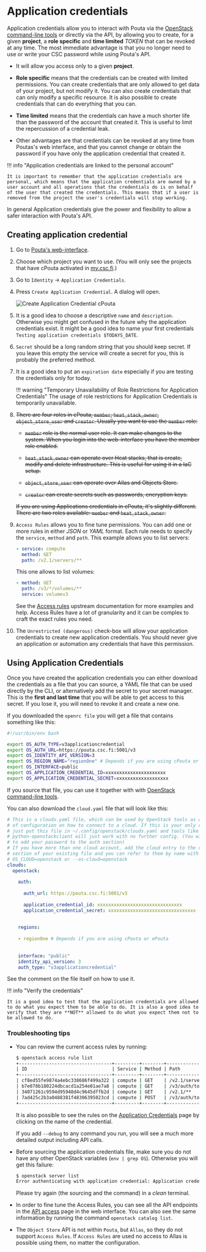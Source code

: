 # Application credentials

Application credentials allow you to interact with Pouta via the [OpenStack command-line tools](command-line-tools.md) or directly via the API, by allowing you to create, for a given **project**, a **role specific** and **time limited** _TOKEN_ that can be revoked at any time. The most immediate advantage is that you no longer need to use or write your CSC password while using Pouta's API.

* It will allow you access only to a given **project**.

* **Role specific** means that the credentials can be created with limited permissions. You can create credentials that are only allowed to get data of your project, but not modify it. You can also create credentials that can only modify a specific resource. It is also possible to create credentials that can do everything that you can.

* **Time limited** means that the credentials can have a much shorter life than the password of the account that created it. This is useful to limit the repercussion of a credential leak.

* Other advantages are that credentials can be revoked at any time from Poutas's web interface, and that you cannot change or obtain the password if you have only the application credential that created it.

!!! info "Application credentials are linked to the personal account"

    It is important to remember that the application credentials are personal, which means that the application credentials are owned by a user account and all operations that the credentials do is on behalf of the user that created the credentials. This means that if a user is removed from the project the user's credentials will stop working.

In general Application credentials give the power and flexibility to allow a safer interaction with Pouta's API.

## Creating application credential

1. Go to [Pouta's web-interface](https://pouta.csc.fi/).
2. Choose which project you want to use. (You will only see the projects that have cPouta activated in [my.csc.fi](https://my.csc.fi).)
3. Go to `Identity` -> `Application Credentials`.
4. Press `Create Application Credential`. A dialog will open.

    ![Create Application Credential cPouta](../../img/create-application-credential-cpouta.png)

5. It is a good idea to choose a descriptive `name` and `description`. Otherwise you might get confused
in the future why the application credentials exist. It might be a good idea to name your first 
credentials `Testing application credentials $TODAYS_DATE`.
6. `Secret` should be a long random string that you should keep secret. If you leave this empty the
service will create a secret for you, this is probably the preferred method.
7. It is a good idea to put an `expiration date` especially if you are testing the credentials only
for today.

    !!! warning "Temporary Unavailability of Role Restrictions for Application Credentials"
        The usage of role restrictions for Application Credentials is temporarily unavailable.

8. <del>There are four roles in cPouta, `member`, `heat_stack_owner`, `object_store_user` and `creator`. Usually you want to use the `member` role:</del>

    * <del> `member` role is the normal user role. It can make changes to the system. When you login into the web-interface you have the member role enabled.</del>

    * <del> `heat_stack_owner` can operate over Heat stacks, that is create, modify and delete infrastructure. This is useful for using it in a IaC setup.</del>

    * <del> `object_store_user` can operate over Allas and Objects Store.</del>

    * <del> `creator` can create secrets such as passwords, encryption keys.</del>

    <del> If you are using Applications credentials in ePouta, it's slightly different. There are two roles available: `member` and `heat_stack_owner`.</del>

1. `Access Rules` allows you to fine tune permissions. You can add one or more rules in either _JSON_ or _YAML_ format. Each rule needs to specify the `service`, `method` and `path`. This example allows you to list servers:

    ```yaml
    - service: compute
      method: GET
      path: /v2.1/servers/**
    ```

    This one allows to list volumes:

    ```yaml
    - method: GET
      path: /v3/*/volumes/**
      service: volumev3
    ```

    See the [Access rules](https://docs.openstack.org/keystone/victoria/user/application_credentials.html#access-rules) upstream documentation for more examples and help. Access Rules have a lot of granularity and it can be complex to craft the exact rules you need.

9. The `Unrestricted (dangerous)` check-box will allow your application credentials to
create new application credentials. You should never give an application or automation any credentials that have this permission.

## Using Application Credentials

Once you have created the application credentials you can either download the credentials as a
file that you can source, a YAML file that can be used directly by the CLI, or alternatively add the secret to your secret manager. This is the **first and last time** that you will be able to get access to this secret. If you lose it, you will need to revoke it and create a new one.

If you downloaded the `openrc file` you will get a file that contains something like this:

```bash
#!/usr/bin/env bash

export OS_AUTH_TYPE=v3applicationcredential
export OS_AUTH_URL=https://pouta.csc.fi:5001/v3
export OS_IDENTITY_API_VERSION=3
export OS_REGION_NAME="regionOne" # Depends if you are using cPouta or ePouta
export OS_INTERFACE=public
export OS_APPLICATION_CREDENTIAL_ID=xxxxxxxxxxxxxxxxxxxxxx
export OS_APPLICATION_CREDENTIAL_SECRET=xxxxxxxxxxxxxxxxxxx
```

If you source that file, you can use it together with with [OpenStack command-line tools](command-line-tools.md).

You can also download the `cloud.yaml` file that will look like this:

```yaml
# This is a clouds.yaml file, which can be used by OpenStack tools as a source
# of configuration on how to connect to a cloud. If this is your only cloud,
# just put this file in ~/.config/openstack/clouds.yaml and tools like
# python-openstackclient will just work with no further config. (You will need
# to add your password to the auth section)
# If you have more than one cloud account, add the cloud entry to the clouds
# section of your existing file and you can refer to them by name with
# OS_CLOUD=openstack or --os-cloud=openstack
clouds:
  openstack:
    
    auth:
      
      auth_url: https://pouta.csc.fi:5001/v3
      
      application_credential_id: xxxxxxxxxxxxxxxxxxxxxxxxxxxxxxx 
      application_credential_secret: xxxxxxxxxxxxxxxxxxxxxxxxxxxxxxxx 
    
      
    regions:
        
    - regionOne # Depends if you are using cPouta or ePouta
        
      
    interface: "public"
    identity_api_version: 3
    auth_type: "v3applicationcredential"
```

See the comment on the file itself on how to use it.

!!! info "Verify the credentials"

    It is a good idea to test that the application credentials are allowed to do what you expect them to be able to do. It is also a good idea to verify that they are **NOT** allowed to do what you expect them not to be allowed to do.

### Troubleshooting tips

  * You can review the current access rules by running:

    ```sh
    $ openstack access rule list
    +----------------------------------+---------+--------+------------------+
    | ID                               | Service | Method | Path             |
    +----------------------------------+---------+--------+------------------+
    | cf8ed55fe9874a4ebc338686f499a322 | compute | GET    | /v2.1/servers/** |
    | b7e078b180224dbcacd1a254e01ae7a8 | compute | GET    | /v3/auth/tokens  |
    | 34071261c9594d95948d4c9645dffb2d | compute | GET    | /v2.1/**         |
    | 7ad425c2b3a0488381f48306395023cd | compute | POST   | /v3/auth/tokens  |
    +----------------------------------+---------+--------+------------------+
    ```

    It is also possible to see the rules on the [Application Credentials](https://pouta.csc.fi/dashboard/identity/application_credentials/) page by clicking on the name of the credential.

    If you add `--debug` to any command you run, you will see a much more detailed output including API calls.

  * Before sourcing the application credentials file, make sure you do not have any other OpenStack variables (`env | grep OS`). Otherwise you will get this failure:

    ```sh
    $ openstack server list
    Error authenticating with application credential: Application credentials cannot request a scope. (HTTP 401) (Request-ID: req-23dac9b0-5fd5-4f67-a23f-129b4ca55444)
    ```

    Please try again (the sourcing and the command) in a _clean_ terminal.

  * In order to fine tune the Access Rules, you can see all the API endpoints in the [API access](https://pouta.csc.fi/dashboard/project/api_access/) page in the web interface. You can also see the same information by running the command `openstack catalog list`.

  * The `Object Store` API is not within `Pouta`, but `Allas`, so they do not support `Access Rules`. If `Access Rules` are used no access to Allas is possible using them, no matter the configuration.
